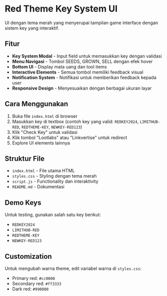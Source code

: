 # Red Theme Key System UI

UI dengan tema merah yang menyerupai tampilan game interface dengan sistem key yang interaktif.

## Fitur

- **Key System Modal** - Input field untuk memasukkan key dengan validasi
- **Menu Navigasi** - Tombol SEEDS, GROWN, SELL dengan efek hover
- **Bottom UI** - Display mata uang dan tool items
- **Interactive Elements** - Semua tombol memiliki feedback visual
- **Notification System** - Notifikasi untuk memberikan feedback kepada user
- **Responsive Design** - Menyesuaikan dengan berbagai ukuran layar

## Cara Menggunakan

1. Buka file `index.html` di browser
2. Masukkan key di textbox (contoh key yang valid: `REDKEY2024`, `LIMITHUB-RED`, `REDTHEME-KEY`, `NEWKEY-RED123`)
3. Klik "Check Key" untuk validasi
4. Klik tombol "Lootlabs" atau "Linkvertise" untuk redirect
5. Explore UI elements lainnya

## Struktur File

- `index.html` - File utama HTML
- `styles.css` - Styling dengan tema merah
- `script.js` - Functionality dan interaktivity
- `README.md` - Dokumentasi

## Demo Keys

Untuk testing, gunakan salah satu key berikut:
- `REDKEY2024`
- `LIMITHUB-RED`
- `REDTHEME-KEY`
- `NEWKEY-RED123`

## Customization

Untuk mengubah warna theme, edit variabel warna di `styles.css`:
- Primary red: `#cc0000`
- Secondary red: `#ff3333`
- Dark red: `#990000`
